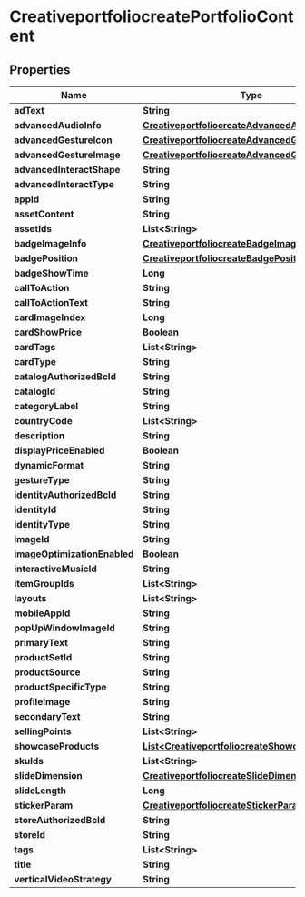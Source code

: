 # CreativeportfoliocreatePortfolioContent

## Properties
Name | Type | Description | Notes
------------ | ------------- | ------------- | -------------
**adText** | **String** |  |  [optional]
**advancedAudioInfo** | [**CreativeportfoliocreateAdvancedAudioInfo**](CreativeportfoliocreateAdvancedAudioInfo.md) |  |  [optional]
**advancedGestureIcon** | [**CreativeportfoliocreateAdvancedGestureIcon**](CreativeportfoliocreateAdvancedGestureIcon.md) |  |  [optional]
**advancedGestureImage** | [**CreativeportfoliocreateAdvancedGestureImage**](CreativeportfoliocreateAdvancedGestureImage.md) |  |  [optional]
**advancedInteractShape** | **String** |  |  [optional]
**advancedInteractType** | **String** |  |  [optional]
**appId** | **String** |  |  [optional]
**assetContent** | **String** |  |  [optional]
**assetIds** | **List&lt;String&gt;** |  |  [optional]
**badgeImageInfo** | [**CreativeportfoliocreateBadgeImageInfo**](CreativeportfoliocreateBadgeImageInfo.md) |  |  [optional]
**badgePosition** | [**CreativeportfoliocreateBadgePosition**](CreativeportfoliocreateBadgePosition.md) |  |  [optional]
**badgeShowTime** | **Long** |  |  [optional]
**callToAction** | **String** |  |  [optional]
**callToActionText** | **String** |  |  [optional]
**cardImageIndex** | **Long** |  |  [optional]
**cardShowPrice** | **Boolean** |  |  [optional]
**cardTags** | **List&lt;String&gt;** |  |  [optional]
**cardType** | **String** |  |  [optional]
**catalogAuthorizedBcId** | **String** |  |  [optional]
**catalogId** | **String** |  |  [optional]
**categoryLabel** | **String** |  |  [optional]
**countryCode** | **List&lt;String&gt;** |  |  [optional]
**description** | **String** |  |  [optional]
**displayPriceEnabled** | **Boolean** |  |  [optional]
**dynamicFormat** | **String** |  |  [optional]
**gestureType** | **String** |  |  [optional]
**identityAuthorizedBcId** | **String** |  |  [optional]
**identityId** | **String** |  |  [optional]
**identityType** | **String** |  |  [optional]
**imageId** | **String** |  |  [optional]
**imageOptimizationEnabled** | **Boolean** |  |  [optional]
**interactiveMusicId** | **String** |  |  [optional]
**itemGroupIds** | **List&lt;String&gt;** |  |  [optional]
**layouts** | **List&lt;String&gt;** |  |  [optional]
**mobileAppId** | **String** |  |  [optional]
**popUpWindowImageId** | **String** |  |  [optional]
**primaryText** | **String** |  |  [optional]
**productSetId** | **String** |  |  [optional]
**productSource** | **String** |  |  [optional]
**productSpecificType** | **String** |  |  [optional]
**profileImage** | **String** |  |  [optional]
**secondaryText** | **String** |  |  [optional]
**sellingPoints** | **List&lt;String&gt;** |  |  [optional]
**showcaseProducts** | [**List&lt;CreativeportfoliocreateShowcaseProducts&gt;**](CreativeportfoliocreateShowcaseProducts.md) |  |  [optional]
**skuIds** | **List&lt;String&gt;** |  |  [optional]
**slideDimension** | [**CreativeportfoliocreateSlideDimension**](CreativeportfoliocreateSlideDimension.md) |  |  [optional]
**slideLength** | **Long** |  |  [optional]
**stickerParam** | [**CreativeportfoliocreateStickerParam**](CreativeportfoliocreateStickerParam.md) |  |  [optional]
**storeAuthorizedBcId** | **String** |  |  [optional]
**storeId** | **String** |  |  [optional]
**tags** | **List&lt;String&gt;** |  |  [optional]
**title** | **String** |  |  [optional]
**verticalVideoStrategy** | **String** |  |  [optional]

